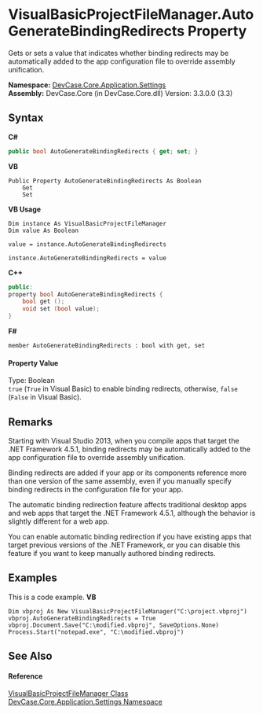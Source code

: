 # VisualBasicProjectFileManager.AutoGenerateBindingRedirects Property 
 

Gets or sets a value that indicates whether binding redirects may be automatically added to the app configuration file to override assembly unification.

**Namespace:**&nbsp;<a href="N_DevCase_Core_Application_Settings">DevCase.Core.Application.Settings</a><br />**Assembly:**&nbsp;DevCase.Core (in DevCase.Core.dll) Version: 3.3.0.0 (3.3)

## Syntax

**C#**<br />
``` C#
public bool AutoGenerateBindingRedirects { get; set; }
```

**VB**<br />
``` VB
Public Property AutoGenerateBindingRedirects As Boolean
	Get
	Set
```

**VB Usage**<br />
``` VB Usage
Dim instance As VisualBasicProjectFileManager
Dim value As Boolean

value = instance.AutoGenerateBindingRedirects

instance.AutoGenerateBindingRedirects = value
```

**C++**<br />
``` C++
public:
property bool AutoGenerateBindingRedirects {
	bool get ();
	void set (bool value);
}
```

**F#**<br />
``` F#
member AutoGenerateBindingRedirects : bool with get, set

```


#### Property Value
Type: Boolean<br />`true` (`True` in Visual Basic) to enable binding redirects, otherwise, `false` (`False` in Visual Basic).

## Remarks
Starting with Visual Studio 2013, when you compile apps that target the .NET Framework 4.5.1, binding redirects may be automatically added to the app configuration file to override assembly unification. 

 Binding redirects are added if your app or its components reference more than one version of the same assembly, even if you manually specify binding redirects in the configuration file for your app. 

 The automatic binding redirection feature affects traditional desktop apps and web apps that target the .NET Framework 4.5.1, although the behavior is slightly different for a web app. 

 You can enable automatic binding redirection if you have existing apps that target previous versions of the .NET Framework, or you can disable this feature if you want to keep manually authored binding redirects.

## Examples
This is a code example. 
**VB**<br />
``` VB
Dim vbproj As New VisualBasicProjectFileManager("C:\project.vbproj")
vbproj.AutoGenerateBindingRedirects = True
vbproj.Document.Save("C:\modified.vbproj", SaveOptions.None)
Process.Start("notepad.exe", "C:\modified.vbproj")
```


## See Also


#### Reference
<a href="T_DevCase_Core_Application_Settings_VisualBasicProjectFileManager">VisualBasicProjectFileManager Class</a><br /><a href="N_DevCase_Core_Application_Settings">DevCase.Core.Application.Settings Namespace</a><br />